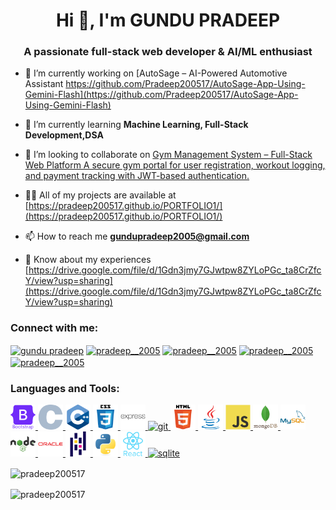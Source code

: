 <h1 align="center">Hi 👋, I'm GUNDU PRADEEP</h1>
<h3 align="center">A passionate full-stack web developer & AI/ML enthusiast</h3>

- 🔭 I’m currently working on [AutoSage – AI-Powered Automotive Assistant https://github.com/Pradeep200517/AutoSage-App-Using-Gemini-Flash](https://github.com/Pradeep200517/AutoSage-App-Using-Gemini-Flash)

- 🌱 I’m currently learning **Machine Learning, Full-Stack Development,DSA**

- 👯 I’m looking to collaborate on [Gym Management System – Full-Stack Web Platform A secure gym portal for user registration, workout logging, and payment tracking with JWT-based authentication.](https://github.com/Pradeep200517/Gym-Management)

- 👨‍💻 All of my projects are available at [https://pradeep200517.github.io/PORTFOLIO1/](https://pradeep200517.github.io/PORTFOLIO1/)

- 📫 How to reach me **gundupradeep2005@gmail.com**

- 📄 Know about my experiences [https://drive.google.com/file/d/1Gdn3jmy7GJwtpw8ZYLoPGc_ta8CrZfcY/view?usp=sharing](https://drive.google.com/file/d/1Gdn3jmy7GJwtpw8ZYLoPGc_ta8CrZfcY/view?usp=sharing)

<h3 align="left">Connect with me:</h3>
<p align="left">
<a href="https://linkedin.com/in/gundu pradeep" target="blank"><img align="center" src="https://raw.githubusercontent.com/rahuldkjain/github-profile-readme-generator/master/src/images/icons/Social/linked-in-alt.svg" alt="gundu pradeep" height="30" width="40" /></a>
<a href="https://www.codechef.com/users/pradeep__2005" target="blank"><img align="center" src="https://cdn.jsdelivr.net/npm/simple-icons@3.1.0/icons/codechef.svg" alt="pradeep__2005" height="30" width="40" /></a>
<a href="https://www.hackerrank.com/pradeep__2005" target="blank"><img align="center" src="https://raw.githubusercontent.com/rahuldkjain/github-profile-readme-generator/master/src/images/icons/Social/hackerrank.svg" alt="pradeep__2005" height="30" width="40" /></a>
<a href="https://codeforces.com/profile/pradeep__2005" target="blank"><img align="center" src="https://raw.githubusercontent.com/rahuldkjain/github-profile-readme-generator/master/src/images/icons/Social/codeforces.svg" alt="pradeep__2005" height="30" width="40" /></a>
<a href="https://www.leetcode.com/pradeep__2005" target="blank"><img align="center" src="https://raw.githubusercontent.com/rahuldkjain/github-profile-readme-generator/master/src/images/icons/Social/leet-code.svg" alt="pradeep__2005" height="30" width="40" /></a>
</p>

<h3 align="left">Languages and Tools:</h3>
<p align="left"> <a href="https://getbootstrap.com" target="_blank" rel="noreferrer"> <img src="https://raw.githubusercontent.com/devicons/devicon/master/icons/bootstrap/bootstrap-plain-wordmark.svg" alt="bootstrap" width="40" height="40"/> </a> <a href="https://www.cprogramming.com/" target="_blank" rel="noreferrer"> <img src="https://raw.githubusercontent.com/devicons/devicon/master/icons/c/c-original.svg" alt="c" width="40" height="40"/> </a> <a href="https://www.w3schools.com/cpp/" target="_blank" rel="noreferrer"> <img src="https://raw.githubusercontent.com/devicons/devicon/master/icons/cplusplus/cplusplus-original.svg" alt="cplusplus" width="40" height="40"/> </a> <a href="https://www.w3schools.com/css/" target="_blank" rel="noreferrer"> <img src="https://raw.githubusercontent.com/devicons/devicon/master/icons/css3/css3-original-wordmark.svg" alt="css3" width="40" height="40"/> </a> <a href="https://expressjs.com" target="_blank" rel="noreferrer"> <img src="https://raw.githubusercontent.com/devicons/devicon/master/icons/express/express-original-wordmark.svg" alt="express" width="40" height="40"/> </a> <a href="https://git-scm.com/" target="_blank" rel="noreferrer"> <img src="https://www.vectorlogo.zone/logos/git-scm/git-scm-icon.svg" alt="git" width="40" height="40"/> </a> <a href="https://www.w3.org/html/" target="_blank" rel="noreferrer"> <img src="https://raw.githubusercontent.com/devicons/devicon/master/icons/html5/html5-original-wordmark.svg" alt="html5" width="40" height="40"/> </a> <a href="https://www.java.com" target="_blank" rel="noreferrer"> <img src="https://raw.githubusercontent.com/devicons/devicon/master/icons/java/java-original.svg" alt="java" width="40" height="40"/> </a> <a href="https://developer.mozilla.org/en-US/docs/Web/JavaScript" target="_blank" rel="noreferrer"> <img src="https://raw.githubusercontent.com/devicons/devicon/master/icons/javascript/javascript-original.svg" alt="javascript" width="40" height="40"/> </a> <a href="https://www.mongodb.com/" target="_blank" rel="noreferrer"> <img src="https://raw.githubusercontent.com/devicons/devicon/master/icons/mongodb/mongodb-original-wordmark.svg" alt="mongodb" width="40" height="40"/> </a> <a href="https://www.mysql.com/" target="_blank" rel="noreferrer"> <img src="https://raw.githubusercontent.com/devicons/devicon/master/icons/mysql/mysql-original-wordmark.svg" alt="mysql" width="40" height="40"/> </a> <a href="https://nodejs.org" target="_blank" rel="noreferrer"> <img src="https://raw.githubusercontent.com/devicons/devicon/master/icons/nodejs/nodejs-original-wordmark.svg" alt="nodejs" width="40" height="40"/> </a> <a href="https://www.oracle.com/" target="_blank" rel="noreferrer"> <img src="https://raw.githubusercontent.com/devicons/devicon/master/icons/oracle/oracle-original.svg" alt="oracle" width="40" height="40"/> </a> <a href="https://pandas.pydata.org/" target="_blank" rel="noreferrer"> <img src="https://raw.githubusercontent.com/devicons/devicon/2ae2a900d2f041da66e950e4d48052658d850630/icons/pandas/pandas-original.svg" alt="pandas" width="40" height="40"/> </a> <a href="https://www.python.org" target="_blank" rel="noreferrer"> <img src="https://raw.githubusercontent.com/devicons/devicon/master/icons/python/python-original.svg" alt="python" width="40" height="40"/> </a> <a href="https://reactjs.org/" target="_blank" rel="noreferrer"> <img src="https://raw.githubusercontent.com/devicons/devicon/master/icons/react/react-original-wordmark.svg" alt="react" width="40" height="40"/> </a> <a href="https://www.sqlite.org/" target="_blank" rel="noreferrer"> <img src="https://www.vectorlogo.zone/logos/sqlite/sqlite-icon.svg" alt="sqlite" width="40" height="40"/> </a> </p>

<p><img align="center" src="https://github-readme-stats.vercel.app/api/top-langs?username=pradeep200517&show_icons=true&locale=en&layout=compact" alt="pradeep200517" /></p>

<p><img align="center" src="https://github-readme-streak-stats.herokuapp.com/?user=pradeep200517&" alt="pradeep200517" /></p>
